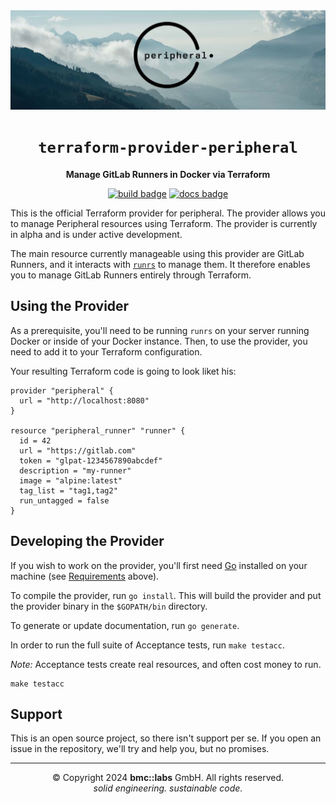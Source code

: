 <div align="center">

<img src="./assets/peripheral-banner-1024px.jpg" />
<br/>

# `terraform-provider-peripheral`

**Manage GitLab Runners in Docker via Terraform**

[![build badge](https://github.com/bmc-labs/terraform-provider-peripheral/actions/workflows/test.yml/badge.svg)](https://github.com/bmc-labs/terraform-provider-peripheral/actions/workflows/test.yml)
[![docs badge](https://img.shields.io/badge/docs-latest-7B42BC?logo=terraform)](https://registry.terraform.io/providers/bmc-labs/peripheral/latest/docs)

</div>

This is the official Terraform provider for peripheral. The provider allows you to manage Peripheral
resources using Terraform. The provider is currently in alpha and is under active development.

The main resource currently manageable using this provider are GitLab Runners, and it interacts with
[`runrs`](https://github.com/bmc-labs/runrs) to manage them. It therefore enables you to manage
GitLab Runners entirely through Terraform.

## Using the Provider

As a prerequisite, you'll need to be running `runrs` on your server running Docker or inside of your
Docker instance. Then, to use the provider, you need to add it to your Terraform configuration.

Your resulting Terraform code is going to look liket his:

```hcl
provider "peripheral" {
  url = "http://localhost:8080"
}

resource "peripheral_runner" "runner" {
  id = 42
  url = "https://gitlab.com"
  token = "glpat-1234567890abcdef"
  description = "my-runner"
  image = "alpine:latest"
  tag_list = "tag1,tag2"
  run_untagged = false
}
```

## Developing the Provider

If you wish to work on the provider, you'll first need [Go](http://www.golang.org) installed on your
machine (see [Requirements](#requirements) above).

To compile the provider, run `go install`. This will build the provider and put the provider binary
in the `$GOPATH/bin` directory.

To generate or update documentation, run `go generate`.

In order to run the full suite of Acceptance tests, run `make testacc`.

*Note:* Acceptance tests create real resources, and often cost money to run.

```shell
make testacc
```

## Support

This is an open source project, so there isn't support per se. If you open an issue in the
repository, we'll try and help you, but no promises.

---

<div align="center">
© Copyright 2024 <b>bmc::labs</b> GmbH. All rights reserved.<br />
<em>solid engineering. sustainable code.</em>
</div>
